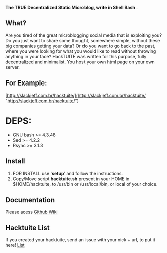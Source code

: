 **The TRUE Decentralized Static Microblog, write in Shell Bash** .

## What?
Are you tired of the great microblogging social media that is exploiting you? Do you just want to share some thought, somewhere simple, without these big companies getting your data?
Or do you want to go back to the past, where you were looking for what you would like to read without throwing anything in your face?
HackTUITE was written for this purpose, fully decentralized and minimalist. You host your own html page on your own server.

## For Example:
[http://slackjeff.com.br/hacktuite/](http://slackjeff.com.br/hacktuite/ "http://slackjeff.com.br/hacktuite/")

# DEPS:
- GNU bash >= 4.3.48 
- Sed >= 4.2.2
- Rsync >= 3.1.3

## Install 
1. FOR INSTALL use '**setup**' and follow the instructions.
2. Copy/Move script **hacktuite.sh** present in your HOME in $HOME/hacktuite, to /usr/bin or /usr/local/bin, or local of your choice.

## Documentation
Please acess [Github Wiki](https://github.com/slackjeff/hacktuite/wiki "Github Wiki")

## Hacktuite List
If you created your hacktuite, send an issue with your nick + url, to put it here!
[List](https://github.com/slackjeff/hacktuite/issues/2 "Put here")
